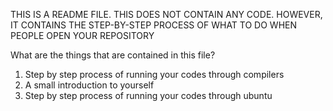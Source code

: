 THIS IS A README FILE. THIS DOES NOT CONTAIN ANY CODE. HOWEVER, IT CONTAINS THE STEP-BY-STEP PROCESS OF WHAT TO DO WHEN PEOPLE OPEN YOUR REPOSITORY

What are the things that are contained in this file?
1. Step by step process of running your codes through compilers
2. A small introduction to yourself
3. Step by step process of running your codes through ubuntu
